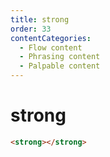 ```yaml
---
title: strong
order: 33
contentCategories:
  - Flow content
  - Phrasing content
  - Palpable content
---
```

# strong

```html
<strong></strong>
```
